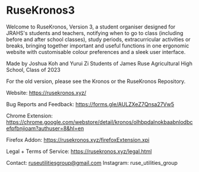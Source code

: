 # RuseKronos3
Welcome to RuseKronos, Version 3, a student organiser designed for JRAHS's students and teachers, notifying when to go to class (including before and after school classes), study periods, extracurricular activities or breaks, bringing together important and useful functions in one ergonomic website with customisable colour preferences and a sleek user interface.

Made by Joshua Koh and Yurui Zi
Students of James Ruse Agricultural High School, Class of 2023

For the old version, please see the Kronos or the RuseKronos Repository.

Website: https://rusekronos.xyz/

Bug Reports and Feedback: https://forms.gle/AULZXeZ7Qnsa27Vw5

Chrome Extension: https://chrome.google.com/webstore/detail/kronos/olhbpdalnokbaabnlodbcefpfbnjioam?authuser=8&hl=en

Firefox Addon: https://rusekronos.xyz/firefoxExtension.xpi

Legal + Terms of Service: https://rusekronos.xyz/legal.html

Contact: ruseutilitiesgroup@gmail.com Instagram: ruse_utilities_group
